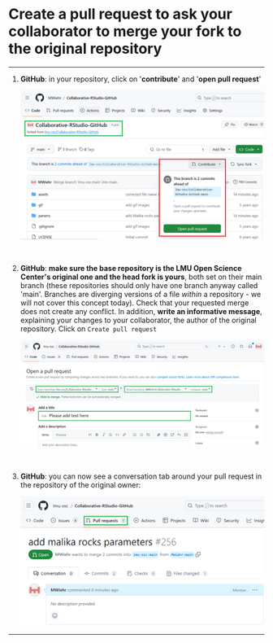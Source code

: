 # Create a pull request to ask your collaborator to merge your fork to the original repository

***

1. **GitHub**: in your repository, click on '**contribute**' and '**open pull request**' 

    ![](./assets/pull-request-button.png)

<br />


2. **GitHub**: **make sure the base repository is the LMU Open Science Center's original one and the head fork is yours**, both set on their main branch (these repositories should only have one branch anyway called 'main'. Branches are diverging versions of a file *within* a repository - we will not cover this concept today). Check that your requested merge does not create any conflict. In addition, **write an informative message**, explaining your changes to your collaborator, the author of the original repository. Click on `Create pull request`

    ![](./assets/create-pull-request.png)

<br />


3. **GitHub**: you can now see a conversation tab around your pull request in the repository of the original owner: 

    <img src="assets/created-pull-request.png" width="550">


***

